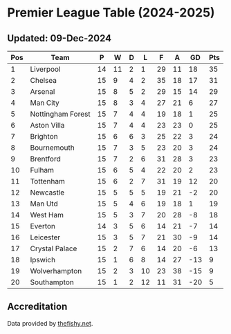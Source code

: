 # Premier League Table (2024-2025)
## Updated: 09-Dec-2024

| Pos | Team | P | W | D | L | F | A | GD | Pts |
| --- | --- | --- | --- | --- | --- | --- | --- | --- | --- |
| 1 | Liverpool | 14 | 11 | 2 | 1 | 29 | 11 | 18 | 35 |
| 2 | Chelsea | 15 | 9 | 4 | 2 | 35 | 18 | 17 | 31 |
| 3 | Arsenal | 15 | 8 | 5 | 2 | 29 | 15 | 14 | 29 |
| 4 | Man City | 15 | 8 | 3 | 4 | 27 | 21 | 6 | 27 |
| 5 | Nottingham Forest | 15 | 7 | 4 | 4 | 19 | 18 | 1 | 25 |
| 6 | Aston Villa | 15 | 7 | 4 | 4 | 23 | 23 | 0 | 25 |
| 7 | Brighton | 15 | 6 | 6 | 3 | 25 | 22 | 3 | 24 |
| 8 | Bournemouth | 15 | 7 | 3 | 5 | 23 | 20 | 3 | 24 |
| 9 | Brentford | 15 | 7 | 2 | 6 | 31 | 28 | 3 | 23 |
| 10 | Fulham | 15 | 6 | 5 | 4 | 22 | 20 | 2 | 23 |
| 11 | Tottenham | 15 | 6 | 2 | 7 | 31 | 19 | 12 | 20 |
| 12 | Newcastle | 15 | 5 | 5 | 5 | 19 | 21 | -2 | 20 |
| 13 | Man Utd | 15 | 5 | 4 | 6 | 19 | 18 | 1 | 19 |
| 14 | West Ham | 15 | 5 | 3 | 7 | 20 | 28 | -8 | 18 |
| 15 | Everton | 14 | 3 | 5 | 6 | 14 | 21 | -7 | 14 |
| 16 | Leicester | 15 | 3 | 5 | 7 | 21 | 30 | -9 | 14 |
| 17 | Crystal Palace | 15 | 2 | 7 | 6 | 14 | 20 | -6 | 13 |
| 18 | Ipswich | 15 | 1 | 6 | 8 | 14 | 27 | -13 | 9 |
| 19 | Wolverhampton | 15 | 2 | 3 | 10 | 23 | 38 | -15 | 9 |
| 20 | Southampton | 15 | 1 | 2 | 12 | 11 | 31 | -20 | 5 |

## Accreditation 

Data provided by [thefishy.net](https://www.thefishy.net/).